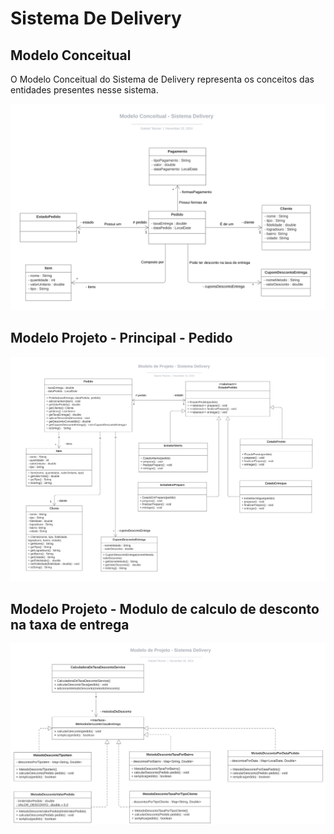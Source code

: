 # Sistema De Delivery

## Modelo Conceitual

O Modelo Conceitual do Sistema de Delivery representa os conceitos das entidades presentes nesse sistema.

<img src="Modelo Conceitual - Sistema Delivery.svg" alt="Modelo de Projeto">

## Modelo Projeto - Principal - Pedido

<img src="Modelo de Projeto - Principal - Sistema Delivery.svg" alt="Modelo de Projeto">

## Modelo Projeto - Modulo de calculo de desconto na taxa de entrega

<img src="Modelo de Projeto - Sistema Delivery - Taxa Entrega.svg" alt="Modelo de Projeto">